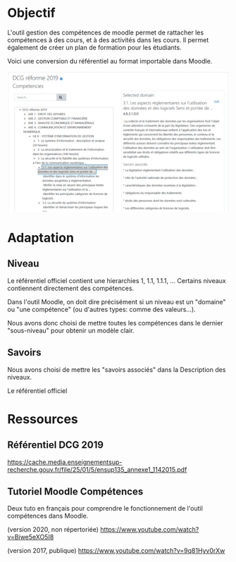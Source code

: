  # Objectif
 L'outil gestion des compétences de moodle permet de rattacher les compétences à des cours, et à des activités dans les cours. Il permet également de créer un plan de formation pour les étudiants.
 
 Voici une conversion du référentiel au format importable dans Moodle.
 
 ![test](https://github.com/fxpar/DCG-Annales-SQL/blob/master/R%C3%A9f%C3%A9rentiel%20Comp%C3%A9tence%20DCG%202019%20pour%20moodle/images/R%C3%A9f%C3%A9rentiel-DCG-2019.png)
 
 # Adaptation
 
 ## Niveau
 
 Le référentiel officiel contient une hierarchies 1, 1.1, 1.1.1, ... Certains niveaux contiennent directement des compétences.
 
 Dans l'outil Moodle, on doit dire précisément si un niveau est un "domaine" ou "une compétence" (ou d'autres types: comme des valeurs...).
 
 Nous avons donc choisi de mettre toutes les compétences dans le dernier "sous-niveau" pour obtenir un modèle clair.
 
 ## Savoirs
 Nous avons choisi de mettre les "savoirs associés" dans la Description des niveaux.
 
Le référentiel officiel 

# Ressources

## Référentiel DCG 2019
https://cache.media.enseignementsup-recherche.gouv.fr/file/25/01/5/ensup135_annexe1_1142015.pdf

## Tutoriel Moodle Compétences

Deux tuto en français pour comprendre le fonctionnement de l'outil compétences dans Moodle.

(version 2020, non répertoriée)
https://www.youtube.com/watch?v=Biwe5eXO5I8

(version 2017, publique)
https://www.youtube.com/watch?v=9q81Hyv0rXw

